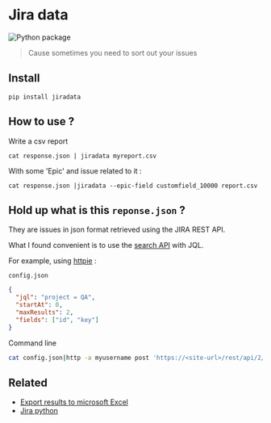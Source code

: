 # Jira data

![Python package](https://github.com/KhalidCK/jiradata/workflows/Python%20package/badge.svg)

> Cause sometimes you need to sort out your issues

## Install

`pip install jiradata`

## How to use ?

Write a csv report

```shell
cat response.json | jiradata myreport.csv
```

With some 'Epic' and issue related to it :

```shell
cat response.json |jiradata --epic-field customfield_10000 report.csv
```

## Hold up what is this `reponse.json` ?

They are issues in json format retrieved using the JIRA REST API.

What I found convenient is to use the [search API](https://developer.atlassian.com/cloud/jira/platform/rest/v2/#api-rest-api-2-search-post) with JQL.

For example, using [httpie](https://httpie.org/) :

`config.json`

```json
{
  "jql": "project = QA",
  "startAt": 0,
  "maxResults": 2,
  "fields": ["id", "key"]
}
```

Command line

```sh
cat config.json|http -a myusername post 'https://<site-url>/rest/api/2/search'
```

## Related

- [Export results to microsoft Excel](https://confluence.atlassian.com/jira061/jira-user-s-guide/searching-for-issues/working-with-search-result-data/exporting-search-results-to-microsoft-excel)
- [Jira python](https://github.com/pycontribs/jira)